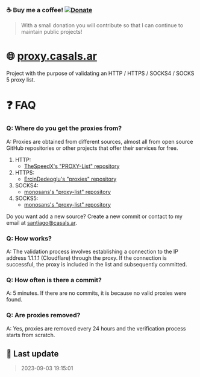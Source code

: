 ### ☕ Buy me a coffee!  [![Donate](https://img.shields.io/badge/Donate-PayPal-green.svg)](https://paypal.me/santicsls)

> With a small donation you will contribute so that I can continue to maintain public projects! 

# 🌐 [proxy.casals.ar](https://proxy.casals.ar)

Project with the purpose of validating an HTTP / HTTPS / SOCKS4 / SOCKS 5 proxy list. 

# ❓ FAQ

### Q: Where do you get the proxies from?

A: Proxies are obtained from different sources, almost all from open source GitHub repositories or other projects that offer their services for free.
1. HTTP:
	- [TheSpeedX's "PROXY-List" repository](https://raw.githubusercontent.com/TheSpeedX/PROXY-List/master/http.txt)
2. HTTPS: 
	- [ErcinDedeoglu's "proxies" repository](https://raw.githubusercontent.com/ErcinDedeoglu/proxies/main/proxies/https.txt)
3. SOCKS4:
	- [monosans's "proxy-list" repository](https://raw.githubusercontent.com/monosans/proxy-list/main/proxies/socks4.txt)
4. SOCKS5:
	- [monosans's "proxy-list" repository](https://raw.githubusercontent.com/monosans/proxy-list/main/proxies/socks5.txt)

Do you want add a new source? Create a new commit or contact to my email at [santiago@casals.ar](mailto:santiago@casals.ar).

### Q: How works?

A: The validation process involves establishing a connection to the IP address 1.1.1.1 (Cloudflare) through the proxy. If the connection is successful, the proxy is included in the list and subsequently committed.

### Q: How often is there a commit?

A: 5 minutes. If there are no commits, it is because no valid proxies were found.

### Q: Are proxies removed?

A: Yes, proxies are removed every 24 hours and the verification process starts from scratch.

## 📝 Last update

> 2023-09-03 19:15:01

